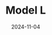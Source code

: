 ---
title: Model L
date: 2024-11-04

weapon: 
-
    primary: Max Level
    item: Level 45
-
    primary: MP Military Camo's
    item: 100 Headshots 
-
    primary: MP Special Camo 1
    item: 50 kills using Red Specialty
-
    primary: MP Special Camo 2
    item: 50 kills with suppressor equipped
-
    primary: MP Gold Camo
    item: 10 double kills or better
-
    primary: ZM Military Camo's
    item: 2000 Critical Kills 
-
    primary: ZM Special Camo 1
    item: 75 Armored Zombie kills
-
    primary: ZM Special Camo 2
    item: 5 critical kills rapidly 15 times
-
    primary: ZM Mystic Gold Camo
    item: 10 kills rapidly 15 times

tags: weaponBuild
---